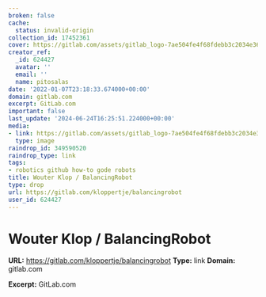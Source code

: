 ```yaml
---
broken: false
cache:
  status: invalid-origin
collection_id: 17452361
cover: https://gitlab.com/assets/gitlab_logo-7ae504fe4f68fdebb3c2034e36621930cd36ea87924c11ff65dbcb8ed50dca58.png
creator_ref:
  _id: 624427
  avatar: ''
  email: ''
  name: pitosalas
date: '2022-01-07T23:18:33.674000+00:00'
domain: gitlab.com
excerpt: GitLab.com
important: false
last_update: '2024-06-24T16:25:51.224000+00:00'
media:
- link: https://gitlab.com/assets/gitlab_logo-7ae504fe4f68fdebb3c2034e36621930cd36ea87924c11ff65dbcb8ed50dca58.png
  type: image
raindrop_id: 349590520
raindrop_type: link
tags:
- robotics github how-to gode robots
title: Wouter Klop / BalancingRobot
type: drop
url: https://gitlab.com/kloppertje/balancingrobot
user_id: 624427
---
```


# Wouter Klop / BalancingRobot

**URL:** https://gitlab.com/kloppertje/balancingrobot
**Type:** link
**Domain:** gitlab.com

**Excerpt:** GitLab.com
